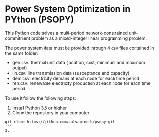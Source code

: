 # Power System Optimization in PYthon (PSOPY)

This Python code solves a multi-period network-constrained unit-commitment problem as a mixed-integer linear programming problem.

The power system data must be provided through 4 csv files contained in the same folder:
- gen.csv: thermal unit data (location, cost, minimum and maximum output)
- lin.csv: line transmission data (susceptance and capacity)
- dem.csv: electricity demand at each node for each time period
- ren.csv: renewable electricity production at each node for each time period

To use it follow the following steps:
1. Install Python 3.5 or higher
2. Clone the repository in your computer
```
git clone https://github.com/salvapineda/psopy.git
'''
3. 

